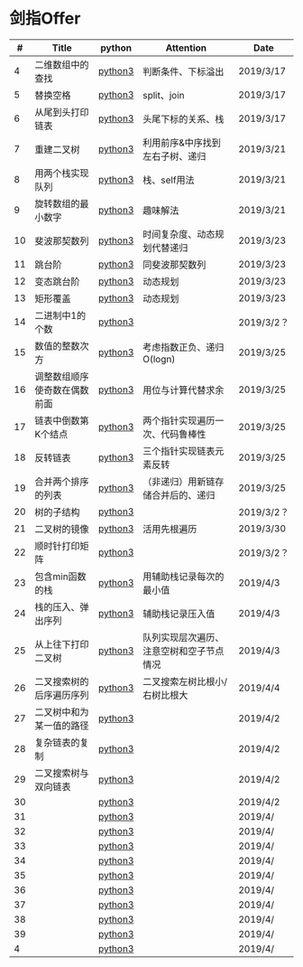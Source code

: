# 剑指Offer

| # | Title | python | Attention | Date |
|---| ----- | -------- | ---------- | ---------- |
|4|二维数组中的查找|[python3](./code/find.py)|判断条件、下标溢出|2019/3/17
|5|替换空格|[python3](./code/replaceSpace.py)|split、join|2019/3/17
|6|从尾到头打印链表|[python3](./code/printListFromTailToHead.py)|头尾下标的关系、栈|2019/3/17
|7|重建二叉树|[python3](./code/reConstructBinaryTree.py)|利用前序&中序找到左右子树、递归|2019/3/21
|8|用两个栈实现队列|[python3](./code/push_and_pop.py)|栈、self用法|2019/3/21
|9|旋转数组的最小数字|[python3](./code/minNumberInRotateArray.py)|趣味解法|2019/3/21
|10|斐波那契数列|[python3](./code/Fibonacci.py)|时间复杂度、动态规划代替递归|2019/3/23
|11|跳台阶|[python3](./code/.py)|同斐波那契数列|2019/3/23
|12|变态跳台阶|[python3](./code/jumpFloorII.py)|动态规划|2019/3/23
|13|矩形覆盖|[python3](./code/rectCover.py)|动态规划|2019/3/23
|14|二进制中1的个数|[python3](./code/.py)||2019/3/2？
|15|数值的整数次方|[python3](./code/Power.py)|考虑指数正负、递归O(logn)|2019/3/25
|16|调整数组顺序使奇数在偶数前面|[python3](./code/reOrderArray.py)|用位与计算代替求余|2019/3/25
|17|链表中倒数第K个结点|[python3](./code/FindKthToTail.py)|两个指针实现遍历一次、代码鲁棒性|2019/3/25
|18|反转链表|[python3](./code/ReverseList.py)|三个指针实现链表元素反转|2019/3/25
|19|合并两个排序的列表|[python3](./code/Merge.py)|（非递归）用新链存储合并后的、递归|2019/3/25
|20|树的子结构|[python3](./code/.py)||2019/3/2？
|21|二叉树的镜像|[python3](./code/Mirror.py)|活用先根遍历|2019/3/30
|22|顺时针打印矩阵|[python3](./code/.py)||2019/3/2？
|23|包含min函数的栈|[python3](./code/minstack.py)|用辅助栈记录每次的最小值|2019/4/3
|24|栈的压入、弹出序列|[python3](./code/IsPopOrder.py)|辅助栈记录压入值|2019/4/3
|25|从上往下打印二叉树|[python3](./code/PrintFromTopToBottom.py)|队列实现层次遍历、注意空树和空子节点情况|2019/4/3
|26|二叉搜索树的后序遍历序列|[python3](./code/VerifySquenceOfBST.py)|二叉搜索左树比根小/右树比根大|2019/4/4
|27|二叉树中和为某一值的路径|[python3](./code/.py)||2019/4/2
|28|复杂链表的复制|[python3](./code/.py)||2019/4/2
|29|二叉搜索树与双向链表|[python3](./code/.py)||2019/4/2
|30||[python3](./code/.py)||2019/4/2
|31||[python3](./code/.py)||2019/4/
|32||[python3](./code/.py)||2019/4/
|33||[python3](./code/.py)||2019/4/
|34||[python3](./code/.py)||2019/4/
|35||[python3](./code/.py)||2019/4/
|36||[python3](./code/.py)||2019/4/
|37||[python3](./code/.py)||2019/4/
|38||[python3](./code/.py)||2019/4/
|39||[python3](./code/.py)||2019/4/
|4||[python3](./code/.py)||2019/4/

